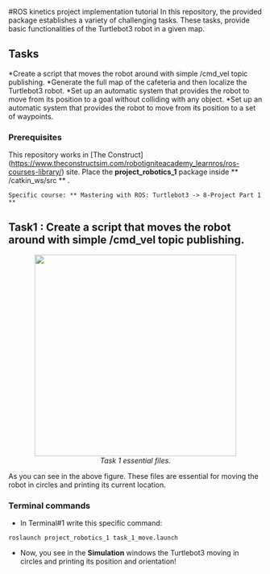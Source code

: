 #ROS kinetics project implementation tutorial
In this repository, the provided package establishes a variety of challenging tasks. These tasks, provide basic functionalities of the Turtlebot3 robot in a given map.

## Tasks

*Create a script that moves the robot around with simple /cmd_vel topic publishing. 
*Generate the full map of the cafeteria and then localize the Turtlebot3 robot.
*Set up an automatic system that provides the robot to move from its position to a goal without colliding with any object.
*Set up an automatic system that provides the robot to move from its position to a set of waypoints.

### Prerequisites

This repository works in [The Construct]
(https://www.theconstructsim.com/robotigniteacademy_learnros/ros-courses-library/) site. Place the **project_robotics_1** package inside ** /catkin_ws/src ** .

```
Specific course: ** Mastering with ROS: Turtlebot3 -> 8-Project Part 1 **
```

## Task1 : Create a script that moves the robot around with simple /cmd_vel topic publishing.

<p align="center">
<img  src = "resources/task1.png" width=400> <br>
<em> Task 1 essential files.</em>

As you can see in the above figure. These files are essential for moving the robot in circles and printing its current location.

### Terminal commands

-  In Terminal#1 write this specific command:
```
roslaunch project_robotics_1 task_1_move.launch
```
-	Now, you see in the **Simulation** windows the Turtlebot3 moving in circles and printing its position and orientation! 








